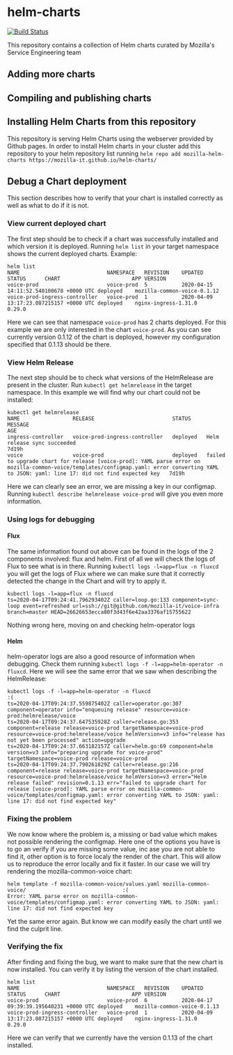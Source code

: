 # helm-charts

[![Build Status](https://travis-ci.com/mozilla-it/helm-charts.svg?branch=master)](https://travis-ci.com/mozilla-it/helm-charts)

This repository contains a collection of Helm charts curated by Mozilla's Service Engineering team

## Adding more charts

## Compiling and publishing charts

## Installing Helm Charts from this repository
This repository is serving Helm Charts using the webserver provided by Github pages. In order to install Helm charts in your cluster
add this repository to your helm repository list running `helm repo add mozilla-helm-charts https://mozilla-it.github.io/helm-charts/`

## Debug a Chart deployment
This section describes how to verify that your chart is installed correctly as well as what to do if it is not.

### View current deployed chart
The first step should be to check if a chart was successfully installed and which version it is deployed.
Running `helm list` in your target namespace shows the current deployed charts. Example:
```
helm list                                                  
NAME                         	NAMESPACE 	REVISION	UPDATED                                	STATUS  	CHART                      	APP VERSION
voice-prod                   	voice-prod	5       	2020-04-15 14:11:52.540100678 +0000 UTC	deployed	mozilla-common-voice-0.1.12	           
voice-prod-ingress-controller	voice-prod	1       	2020-04-09 13:17:23.087215157 +0000 UTC	deployed	nginx-ingress-1.31.0       	0.29.0  
```
Here we can see that namespace `voice-prod` has 2 charts deployed. For this example we are only interested in the chart `voice-prod`. As you can see currently version 0.1.12 of the chart is deployed, however my configuration specified that 0.1.13 should be there.

### View Helm Release
The next step should be to check what versions of the HelmRelease are present in the cluster. Run `kubectl get helmrelease` in the target namespace. In this example we will find why our chart could not be installed:
```
kubectl get helmrelease
NAME                 RELEASE                         STATUS     MESSAGE                                                                                                                                                                                        AGE
ingress-controller   voice-prod-ingress-controller   deployed   Helm release sync succeeded                                                                                                                                                                    7d19h
voice                voice-prod                      deployed   failed to upgrade chart for release [voice-prod]: YAML parse error on mozilla-common-voice/templates/configmap.yaml: error converting YAML to JSON: yaml: line 17: did not find expected key   7d19h
```
Here we can clearly see an error, we are missing a key in our configmap. Running `kubectl describe helmrelease voice-prod` will give you even more information.

### Using logs for debugging
#### Flux
The same information found out above can be found in the logs of the 2 components involved: flux and helm. First of all we will check the logs of Flux to see what is in there.
Running `kubectl logs -l=app=flux -n fluxcd` you will get the logs of Flux where we can make sure that it correctly detected the change in the Chart and will try to apply it.
```
kubectl logs -l=app=flux -n fluxcd
ts=2020-04-17T09:24:41.796293402Z caller=loop.go:133 component=sync-loop event=refreshed url=ssh://git@github.com/mozilla-it/voice-infra branch=master HEAD=26626653ecca80f3d43f6e42aa3376af15755622
```
Nothing wrong here, moving on and checking helm-operator logs

#### Helm
helm-operator logs are also a good resource of information when debugging. Check them running `kubectl logs -f -l=app=helm-operator -n fluxcd`. Here we will see the same error that we saw when describing the HelmRelease:
```
kubectl logs -f -l=app=helm-operator -n fluxcd                                                                   :(
ts=2020-04-17T09:24:37.559875402Z caller=operator.go:307 component=operator info="enqueuing release" resource=voice-prod:helmrelease/voice
ts=2020-04-17T09:24:37.647535928Z caller=release.go:353 component=release release=voice-prod targetNamespace=voice-prod resource=voice-prod:helmrelease/voice helmVersion=v3 info="release has not yet been processed" action=upgrade
ts=2020-04-17T09:24:37.663182157Z caller=helm.go:69 component=helm version=v3 info="preparing upgrade for voice-prod" targetNamespace=voice-prod release=voice-prod
ts=2020-04-17T09:24:37.790261829Z caller=release.go:216 component=release release=voice-prod targetNamespace=voice-prod resource=voice-prod:helmrelease/voice helmVersion=v3 error="Helm release failed" revision=0.1.13 err="failed to upgrade chart for release [voice-prod]: YAML parse error on mozilla-common-voice/templates/configmap.yaml: error converting YAML to JSON: yaml: line 17: did not find expected key"
```

### Fixing the problem
We now know where the problem is, a missing or bad value which makes not possible rendering the configmap. Here one of the options you have is to go an verify if you are missing some value, inc ase you are not able to find it, other option is to force localy the render of the chart. This will allow us to reproduce the error locally and fix it faster.
In our case we will try rendering the mozilla-common-voice chart:
```
helm template -f mozilla-common-voice/values.yaml mozilla-common-voice/                               :(
Error: YAML parse error on mozilla-common-voice/templates/configmap.yaml: error converting YAML to JSON: yaml: line 17: did not find expected key
```
Yet the same error again. But know we can modify easily the chart until we find the culprit line.

### Verifying the fix
After finding and fixing the bug, we want to make sure that the new chart is now installed. You can verify it by listing the version of the chart installed.
```
helm list
NAME                         	NAMESPACE 	REVISION	UPDATED                                	STATUS  	CHART                      	APP VERSION
voice-prod                   	voice-prod	6       	2020-04-17 09:39:39.195640231 +0000 UTC	deployed	mozilla-common-voice-0.1.13	           
voice-prod-ingress-controller	voice-prod	1       	2020-04-09 13:17:23.087215157 +0000 UTC	deployed	nginx-ingress-1.31.0       	0.29.0     
```
Here we can verify that we currently have the version 0.1.13 of the chart installed.
